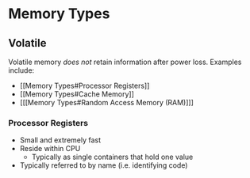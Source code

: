 # Memory Types

## Volatile

Volatile memory *does not* retain information after power loss. Examples include:

- [[Memory Types#Processor Registers]]
- [[Memory Types#Cache Memory]]
- [[[Memory Types#Random Access Memory (RAM)]]]

### Processor Registers

- Small and extremely fast
- Reside within CPU
	- Typically as single containers that hold one value
- Typically referred to by name (i.e. identifying code)